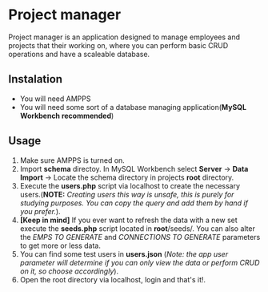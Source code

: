 # Project manager

Project manager is an application designed to manage employees and projects that their working on,
where you can perform basic CRUD operations and have a scaleable database.

## Instalation

* You will need AMPPS
* You will need some sort of a database managing application(__MySQL Workbench recommended__)

## Usage
1. Make sure AMPPS is turned on.
1. Import __schema__ directoy. In MySQL Workbench select __Server__ -> __Data Import__ -> Locate the schema directory in projects __root__ directory.
1. Execute the __users.php__ script via localhost to create the necessary users.(__NOTE:__ _Creating users this way is unsafe, this is purely for studying purposes. You can copy the query and add them by hand if you prefer._).
1. __[Keep in mind]__ If you ever want to refresh the data with a new set execute the __seeds.php__ script located in __root__/seeds/. You can also alter the _EMPS TO GENERATE_ and _CONNECTIONS TO GENERATE_ parameters to get more or less data.
1. You can find some test users in __users.json__ (_Note: the app user parameter will determine if you can only view the data or perform CRUD on it, so choose accordingly_).
1. Open the root directory via localhost, login and that's it!.